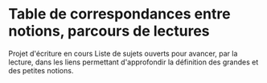 # Table de correspondances entre notions, parcours de lectures
Projet d'écriture en cours
Liste de sujets ouverts pour avancer, par la lecture, dans les liens permettant d'approfondir la définition des grandes et des petites notions.
